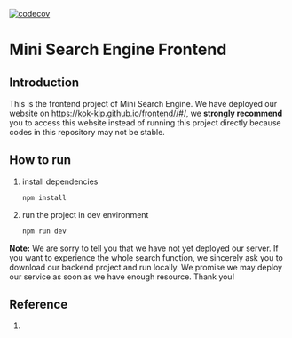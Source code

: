 [![codecov](https://codecov.io/gh/Kok-Kip/frontend/branch/master/graph/badge.svg)](https://codecov.io/gh/Kok-Kip/frontend)
# Mini Search Engine Frontend

## Introduction

This is the frontend project of Mini Search Engine. We have deployed our website on https://kok-kip.github.io/frontend//#/, we **strongly recommend** you to access this website instead of running this project directly because codes in this repository may not be stable.

## How to run

1. install dependencies

   ```bash
   npm install
   ```

2. run the project in dev environment

   ```bash
   npm run dev
   ```

**Note:** We are sorry to tell you that we have not yet deployed our server. If you want to experience the whole search function, we sincerely ask you to download our backend project and run locally. We promise we may deploy our service as soon as we have enough resource. Thank you!

## Reference

1. 

